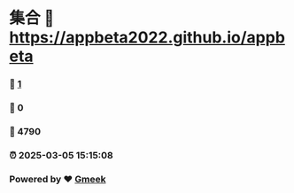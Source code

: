 # 集合 :link: https://appbeta2022.github.io/appbeta 
### :page_facing_up: [1](https://appbeta2022.github.io/appbeta/tag.html) 
### :speech_balloon: 0 
### :hibiscus: 4790 
### :alarm_clock: 2025-03-05 15:15:08 
### Powered by :heart: [Gmeek](https://github.com/Meekdai/Gmeek)
